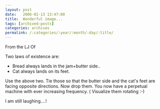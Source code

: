 ```yaml
---
layout: post
date:	2006-02-13 13:47:00
title:  Wonderful image...
tags: [archived-posts]
categories: archives
permalink: /:categories/:year/:month/:day/:title/
---
```

From the LJ Of <LJ user="friedmomos">

Two laws of existence are:

* Bread always lands in the jam+butter side..
* Cat always lands on its feet.

Use the above two. Tie those so that the butter side and the cat's feet are facing opposite directions. Now drop them. You now have a perpetual machine with ever increasing frequency. ( Visualize them rotating :-) 


I am still laughing....!
